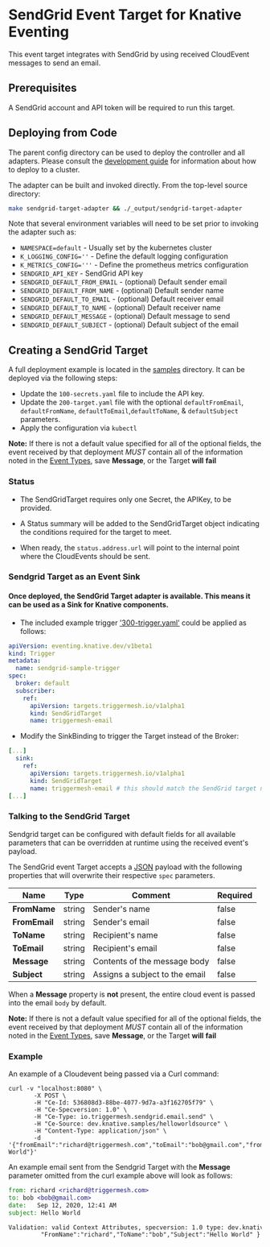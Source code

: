 # SendGrid Event Target for Knative Eventing

This event target integrates with SendGrid by using received CloudEvent messages to send an email.

## Prerequisites

A SendGrid account and API token will be required to run this target.

## Deploying from Code

The parent config directory can be used to deploy the controller and all adapters. Please
consult the [development guide](../DEVELOPMENT.md) for information about how to deploy to
a cluster.

The adapter can be built and invoked directly.  From the top-level source directory:

```sh
make sendgrid-target-adapter && ./_output/sendgrid-target-adapter
```

Note that several environment variables will need to be set prior to invoking the adapter such as:

  - `NAMESPACE=default`           - Usually set by the kubernetes cluster
  - `K_LOGGING_CONFIG=''`         - Define the default logging configuration
  - `K_METRICS_CONFIG='''`        - Define the prometheus metrics configuration
  - `SENDGRID_API_KEY`            - SendGrid API key
  - `SENDGRID_DEFAULT_FROM_EMAIL` - (optional) Default sender email
  - `SENDGRID_DEFAULT_FROM_NAME`  - (optional) Default sender name
  - `SENDGRID_DEFAULT_TO_EMAIL`   - (optional) Default receiver email
  - `SENDGRID_DEFAULT_TO_NAME`    - (optional) Default receiver name 
  - `SENDGRID_DEFAULT_MESSAGE`    - (optional) Default message to send
  - `SENDGRID_DEFAULT_SUBJECT`    - (optional) Default subject of the email

## Creating a SendGrid Target

A full deployment example is located in the [samples](../samples/sendgrid) directory. It can be deployed via the following steps:

* Update the `100-secrets.yaml` file to include the API key.  
* Update the `200-target.yaml` file with the optional `defaultFromEmail`, `defaultFromName`, `defaultToEmail`,`defaultToName`, & `defaultSubject` parameters. 
* Apply the configuration via `kubectl`


**Note:** If there is not a default value specified for all of the optional fields, the event received by that deployment *MUST* contain all of the information noted in the [Event Types](#event-types), save **Message**, or the Target **will** **fail**

### Status

* The SendGridTarget requires only one Secret, the APIKey, to be provided. 

* A Status summary will be added to the SendGridTarget object indicating the conditions required for the target to meet.

* When ready, the `status.address.url` will point to the internal point where the CloudEvents should be sent.

### Sendgrid Target as an Event Sink

#### Once deployed, the SendGrid Target adapter is available. This means it can be used as a Sink for Knative components. 

* The included example trigger ['300-trigger.yaml'](../samples/sendgrid/300-trigger.yaml) could be applied as follows: 

```yaml
apiVersion: eventing.knative.dev/v1beta1
kind: Trigger
metadata:
  name: sendgrid-sample-trigger
spec:
  broker: default
  subscriber:
    ref:
      apiVersion: targets.triggermesh.io/v1alpha1
      kind: SendGridTarget
      name: triggermesh-email
```


* Modify the SinkBinding to trigger the Target instead of the Broker:
  
```yaml
[...]
  sink:
    ref:
      apiVersion: targets.triggermesh.io/v1alpha1
      kind: SendGridTarget
      name: triggermesh-email # this should match the SendGrid target name
[...]
```

### Talking to the SendGrid Target

Sendgrid target can be configured with default fields for all available parameters that can be overridden at runtime using the received event's payload.

The SendGrid event Target accepts a [JSON][ce-jsonformat] payload with the following properties that will overwrite their respective `spec` parameters.

| Name  |  Type |  Comment | Required
|---|---|---|---|
| **FromName** | string | Sender's name |false |
| **FromEmail** | string | Sender's email | false |
| **ToName** | string | Recipient's name | false |
| **ToEmail** | string | Recipient's email | false |
| **Message** | string | Contents of the message body | false |
| **Subject** | string | Assigns a subject to the email | false |

When a **Message** property is **not** present, the entire cloud event is passed into the email `body` by default.

**Note:** If there is not a default value specified for all of the optional fields, the event received by that deployment *MUST* contain all of the information noted in the [Event Types](#event-types), save **Message**, or the Target **will** **fail**

### Example

An example of a Cloudevent being passed via a Curl command:

```
curl -v "localhost:8080" \
       -X POST \
       -H "Ce-Id: 536808d3-88be-4077-9d7a-a3f162705f79" \
       -H "Ce-Specversion: 1.0" \
       -H "Ce-Type: io.triggermesh.sendgrid.email.send" \
       -H "Ce-Source: dev.knative.samples/helloworldsource" \
       -H "Content-Type: application/json" \
       -d '{"fromEmail":"richard@triggermesh.com","toEmail":"bob@gmail.com","fromName":"richard","toName":"bob","message":"hello","subject":"Hello World"}'
```


An example email sent from the Sendgrid Target with the **Message** parameter omitted from the curl example above will look as follows:

```email
from: richard <richard@triggermesh.com>
to:	bob <bob@gmail.com>
date:	Sep 12, 2020, 12:41 AM
subject: Hello World

Validation: valid Context Attributes, specversion: 1.0 type: dev.knative.samples.helloworld source: dev.knative.samples/helloworldsource id: 536808d3-88be-4077-9d7a-a3f162705f79 time: 2020-09-12T04:41:00.000610299Z datacontenttype: application/json Extensions, knativearrivaltime: 2020-09-12T04:41:00.006331845Z knativehistory: default-kne-trigger-kn-channel.midimansland.svc.cluster.local Data, { "FromEmail":"richard@triggermesh.com","ToEmail":"bob@gmail.com", \
         "FromName":"richard","ToName":"bob","Subject":"Hello World" } 
```

[ce-jsonformat]: https://github.com/cloudevents/spec/blob/v1.0/json-format.md
